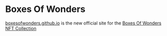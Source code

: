 # Boxes Of Wonders

[boxesofwonders.github.io] is the new official site for the [Boxes Of Wonders NFT Collection]

[boxesofwonders.github.io]: <boxesofwonders.github.io>
[Boxes Of Wonders NFT Collection]: <https://opensea.io/collection/boxesofwonders>
